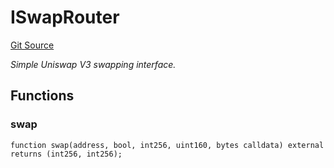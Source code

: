 # ISwapRouter
[Git Source](https://github.com/NaniDAO/accounts/blob/f0c8220c401dbeac318e2c473ed4b690138c26f6/src/paymasters/NEETH.sol)

*Simple Uniswap V3 swapping interface.*


## Functions
### swap


```solidity
function swap(address, bool, int256, uint160, bytes calldata) external returns (int256, int256);
```

